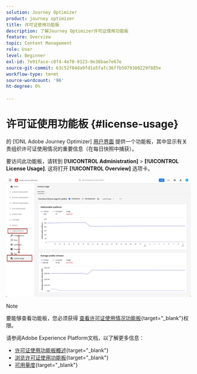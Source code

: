 ```yaml
---
solution: Journey Optimizer
product: journey optimizer
title: 许可证使用功能板
description: 了解Journey Optimizer许可证使用功能板
feature: Overview
topic: Content Management
role: User
level: Beginner
exl-id: 7e91face-c8f4-4e70-9123-9e36bae7e67e
source-git-commit: 63c52f04da9fd1a5fafc36ffb5079380229f885e
workflow-type: tm+mt
source-wordcount: '96'
ht-degree: 0%

---
```


# 许可证使用功能板 {#license-usage}

的 [!DNL Adobe Journey Optimizer] [用户界面](../start/user-interface.md) 提供一个功能板，其中显示有关贵组织许可证使用情况的重要信息（在每日快照中捕获）。

要访问此功能板，请转到 **[!UICONTROL Administration]** > **[!UICONTROL License Usage]**. 这将打开 **[!UICONTROL Overview]** 选项卡。

![](assets/license-usage-dashboard.png)

>[!NOTE]
>
>要能够查看功能板，您必须获得 [查看许可证使用情况功能板](https://experienceleague.adobe.com/docs/experience-platform/dashboards/permissions.html?lang=en#available-permissions){target=&quot;_blank&quot;}权限。

请参阅Adobe Experience Platform文档，以了解更多信息：

* [许可证使用功能板概述](https://experienceleague.adobe.com/docs/experience-platform/dashboards/guides/license-usage.html){target=&quot;_blank&quot;}
* [浏览许可证使用功能板](https://experienceleague.adobe.com/docs/experience-platform/dashboards/guides/license-usage.html#exploring-the-license-usage-dashboard){target=&quot;_blank&quot;}
* [可用量度](https://experienceleague.adobe.com/docs/experience-platform/dashboards/guides/license-usage.html#available-metrics){target=&quot;_blank&quot;}
